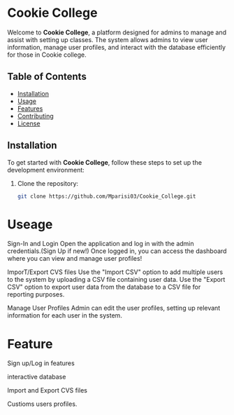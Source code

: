 # Cookie College

Welcome to **Cookie College**, a platform designed for admins to manage and assist with setting up classes. The system allows admins to view user information, manage user profiles, and interact with the database efficiently for those in Cookie college.

## Table of Contents
- [Installation](#installation)
- [Usage](#usage)
- [Features](#features)
- [Contributing](#contributing)
- [License](#license)

## Installation

To get started with **Cookie College**, follow these steps to set up the development environment:

1. Clone the repository:
   ```bash
   git clone https://github.com/Mparisi03/Cookie_College.git

# Useage 
Sign-In and Login
Open the application and log in with the admin credentials.(Sign Up if new!)
Once logged in, you can access the dashboard where you can view and manage user profiles!

ImporT/Export CVS files
Use the "Import CSV" option to add multiple users to the system by uploading a CSV file containing user data.
Use the "Export CSV" option to export user data from the database to a CSV file for reporting purposes.

Manage User Profiles 
Admin can edit the user profiles, setting up relevant information for each user in the system.


# Feature
Sign up/Log in features 

interactive database

Import and Export CVS files

Custioms users profiles.

